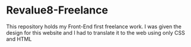 # Revalue8-Freelance

This repository holds my Front-End first freelance work. 
I was given the design for this website and I had to translate it to the web using only CSS and HTML
